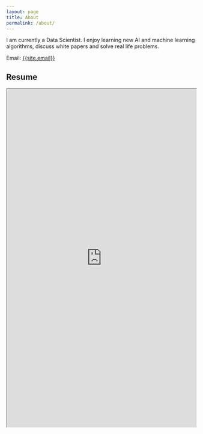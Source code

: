 ```yaml
---
layout: page
title: About
permalink: /about/
---
```

<p>
I am currently a Data Scientist. I enjoy learning new AI and machine learning algorithms, discuss white papers and solve real life problems.
</p>

Email: <a href="mailto:{{site.email}}?Subject=From Blog Site:">{{site.email}}</a>

## Resume
<iframe src="https://drive.google.com/open?id=18xHF4SRS3pEAnxkow" width="100%" height="900"></iframe>
